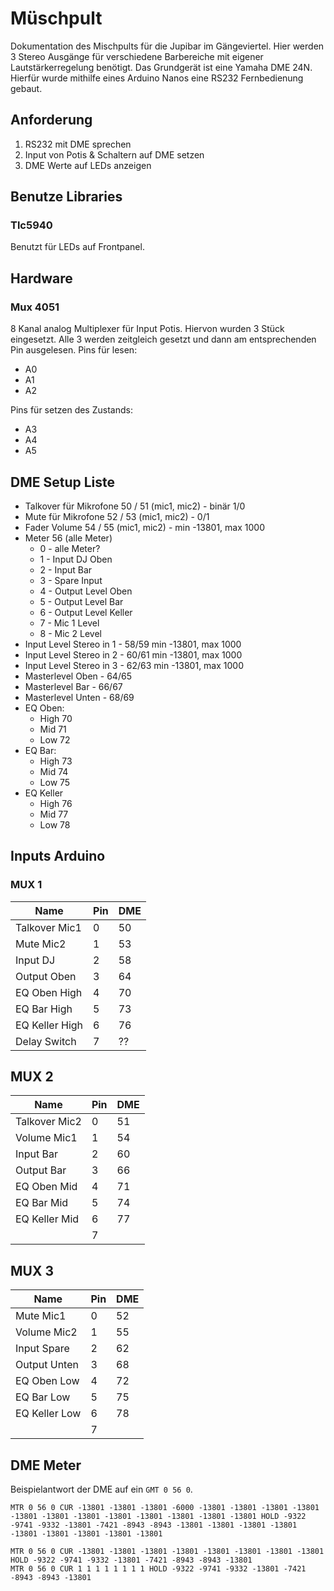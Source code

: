 # Müschpult
Dokumentation des Mischpults für die Jupibar im Gängeviertel. Hier werden 3 Stereo Ausgänge für verschiedene Barbereiche mit eigener Lautstärkerregelung benötigt. Das Grundgerät ist eine Yamaha DME 24N. Hierfür wurde mithilfe eines Arduino Nanos eine RS232 Fernbedienung gebaut.

## Anforderung
1. RS232 mit DME sprechen
2. Input von Potis & Schaltern auf DME setzen
3. DME Werte auf LEDs anzeigen

## Benutze Libraries
### Tlc5940
Benutzt für LEDs auf Frontpanel.

## Hardware
### Mux 4051
8 Kanal analog Multiplexer für Input Potis. Hiervon wurden 3 Stück eingesetzt. Alle 3 werden zeitgleich gesetzt und dann am entsprechenden Pin ausgelesen.
Pins für lesen:
- A0
- A1
- A2

Pins für setzen des Zustands:
- A3
- A4
- A5

## DME Setup Liste

- Talkover für Mikrofone 50 / 51 (mic1, mic2) - binär 1/0
- Mute für Mikrofone 52 / 53 (mic1, mic2) - 0/1
- Fader Volume 54 / 55 (mic1, mic2) -  min -13801, max 1000
- Meter 56 (alle Meter)
  - 0 - alle Meter?
  - 1 - Input DJ Oben
  - 2 - Input Bar
  - 3 - Spare Input
  - 4 - Output Level Oben
  - 5 - Output Level Bar
  - 6 - Output Level Keller
  - 7 - Mic 1 Level
  - 8 - Mic 2 Level
- Input Level Stereo in 1 - 58/59  min -13801, max 1000
- Input Level Stereo in 2 - 60/61 min -13801, max 1000
- Input Level Stereo in 3 - 62/63 min -13801, max 1000
- Masterlevel Oben - 64/65
- Masterlevel Bar - 66/67
- Masterlevel Unten - 68/69
- EQ Oben:
  - High 70
  - Mid 71
  - Low 72
- EQ Bar:
  - High 73
  - Mid 74
  - Low 75
- EQ Keller
  - High 76
  - Mid 77
  - Low 78

## Inputs Arduino
### MUX 1
| Name           | Pin  | DME  |
| -------------- | ---- | ---- |
| Talkover Mic1  | 0    | 50   |
| Mute Mic2      | 1    | 53   |
| Input DJ       | 2    | 58   |
| Output Oben    | 3    | 64   |
| EQ Oben High   | 4    | 70   |
| EQ Bar High    | 5    | 73   |
| EQ Keller High | 6    | 76   |
| Delay Switch   | 7    | ??   |

## MUX 2
| Name          | Pin  | DME  |
| ------------- | ---- | ---- |
| Talkover Mic2 | 0    | 51   |
| Volume Mic1   | 1    | 54   |
| Input Bar     | 2    | 60   |
| Output Bar    | 3    | 66   |
| EQ Oben Mid   | 4    | 71   |
| EQ Bar Mid    | 5    | 74   |
| EQ Keller Mid | 6    | 77   |
|               | 7    |      |

## MUX 3
| Name          | Pin  | DME  |
| ------------- | ---- | ---- |
| Mute Mic1     | 0    | 52   |
| Volume Mic2   | 1    | 55   |
| Input Spare   | 2    | 62   |
| Output Unten  | 3    | 68   |
| EQ Oben Low   | 4    | 72   |
| EQ Bar Low    | 5    | 75   |
| EQ Keller Low | 6    | 78   |
|               | 7    |      |

## DME Meter
Beispielantwort der DME auf ein `GMT 0 56 0`.
```
MTR 0 56 0 CUR -13801 -13801 -13801 -6000 -13801 -13801 -13801 -13801 -13801 -13801 -13801 -13801 -13801 -13801 -13801 -13801 HOLD -9322 -9741 -9332 -13801 -7421 -8943 -8943 -13801 -13801 -13801 -13801 -13801 -13801 -13801 -13801 -13801

MTR 0 56 0 CUR -13801 -13801 -13801 -13801 -13801 -13801 -13801 -13801 HOLD -9322 -9741 -9332 -13801 -7421 -8943 -8943 -13801
MTR 0 56 0 CUR 1 1 1 1 1 1 1 1 HOLD -9322 -9741 -9332 -13801 -7421 -8943 -8943 -13801

```
